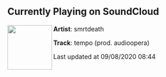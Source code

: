 ## Currently Playing on SoundCloud

[<img align="left" width="100" src="https://i1.sndcdn.com/artworks-000459113967-nxou47-t50x50.jpg">](https://soundcloud.com/smrtdeath/tempo?in=smrtdeath/sets/well-be-alright-1)

**Artist**: smrtdeath 

**Track**: tempo (prod. audioopera)

Last updated at 09/08/2020 08:44

